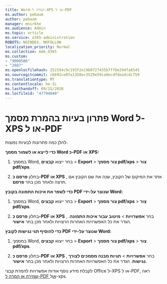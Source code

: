 ```yaml
---
title: Word-המרה ל-XPS או ל-PDF
ms.author: pebaum
author: pebaum
manager: mnirkhe
ms.audience: Admin
ms.topic: article
ms.service: o365-administration
ROBOTS: NOINDEX, NOFOLLOW
localization_priority: Normal
ms.collection: Adm_O365
ms.custom:
- "9000586"
- "2687"
ms.openlocfilehash: 252194c9c193f2e19b0727435b7ff8e294fa6545
ms.sourcegitcommit: c6692ce0fa1358ec3529e59ca0ecdfdea4cdc759
ms.translationtype: MT
ms.contentlocale: he-IL
ms.lasthandoff: 09/15/2020
ms.locfileid: "47794840"
---
```

# <a name="resolve-issues-converting-a-word-document-to-xps-or-pdf"></a>פתרון בעיות בהמרת מסמך Word ל-XPS או ל-PDF

להלן כמה פתרונות לבעיות נפוצות. 

**כדי לייצא או לשמור מסמך Word כ-PDF או XPS:**

1. במסמך Word, בחר ייצוא **קבצים**  >  **Export**  >  **צור מסמך pdf/xps**  >  **צור pdf/xps**.

2. בחלון **פרסם כ-PDF או XPS** , אתר את המיקום של הקובץ, שנה את שם הקובץ אם תרצה ולאחר מכן בחר **פרסם**.

**כדי לשפר את איכות התמונה בקובץ PDF שנוצר על-ידי Word:**

1. במסמך Word, בחר ייצוא **קבצים**  >  **Export**  >  **צור מסמך pdf/xps**  >  **צור pdf/xps**.

2. בחלון **פרסם כ-PDF או XPS** , בחר **אפשרויות**  >  **מיטוב עבור איכות התמונה**. הגדר את כל האפשרויות האחרות הרצויות ולאחר מכן בחר **אישור**. 

**כדי להוסיף תגי נגישות לקובץ PDF שנוצר על-ידי Word:**
 
1. במסמך Word, בחר ייצוא **קבצים**  >  **Export**  >  **צור מסמך pdf/xps**  >  **צור pdf/xps**.

2. בחלון **פרסם כ-PDF או XPS** , בחר **אפשרויות**  >  **תגיות מבנה מסמכים לצורך נגישות**. הגדר את כל האפשרויות האחרות הרצויות ולאחר מכן בחר **אישור**.

לקבלת מידע נוסף אודות אפשרויות להמרת קבצי Office ל-XPS או ל-PDF, ראה [שמירה או המרה ל-PDF או](https://support.office.com/article/d85416c5-7d77-4fd6-a216-6f4bf7c7c110)ל-xps.